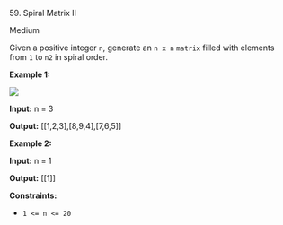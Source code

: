 59\. Spiral Matrix II

Medium

Given a positive integer `n`, generate an `n x n` `matrix` filled with elements from `1` to `n2` in spiral order.

**Example 1:**

![](https://leetcode-in-java.github.io/src/main/java/g0001_0100/s0059_spiral_matrix_ii/spiraln.jpg)

**Input:** n = 3

**Output:** [[1,2,3],[8,9,4],[7,6,5]] 

**Example 2:**

**Input:** n = 1

**Output:** [[1]] 

**Constraints:**

*   `1 <= n <= 20`
